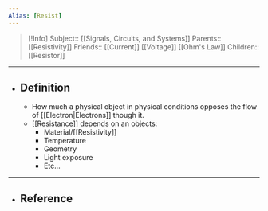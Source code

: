 ```yaml
---
Alias: [Resist]
---
```

> [!Info]
> Subject:: [[Signals, Circuits, and Systems]]
> Parents:: [[Resistivity]]
> Friends:: [[Current]] [[Voltage]] [[Ohm's Law]]
> Children:: [[Resistor]]
---
- ## Definition
	- How much a physical object in physical conditions opposes the flow of [[Electron|Electrons]] though it.
	- [[Resistance]] depends on an objects:
		- Material/[[Resistivity]]
		- Temperature
		- Geometry
		- Light exposure
		- Etc...
---
- ## Reference